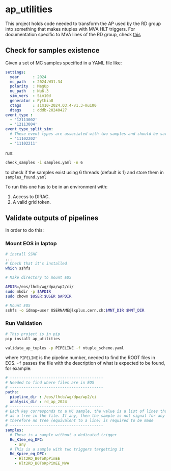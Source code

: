 # ap_utilities

This project holds code needed to transform the AP used by the RD group into something that makes ntuples with MVA HLT triggers.
For documentation specific to MVA lines of the RD group, check [this](doc/mva_lines.md)

## Check for samples existence 

Given a set of MC samples specified in a YAML file like:

```YAML
settings:
  year      : 2024
  mc_path   : 2024.W31.34
  polarity  : MagUp
  nu_path   : Nu6.3
  sim_vers  : Sim10d
  generator : Pythia8
  ctags     : sim10-2024.Q3.4-v1.3-mu100
  dtags     : dddb-20240427
event_type :
  - '12113002'
  - '12113004'
event_type_split_sim:
  # These event types are associated with two samples and should be saved twice in the text file
  - '11102202'
  - '11102211'
```

run:

```bash
check_samples -i samples.yaml -n 6
```

to check if the samples exist using 6 threads (default is 1)  and store them in `samples_found.yaml`

To run this one has to be in an environment with:

1. Access to DIRAC.
1. A valid grid token.

## Validate outputs of pipelines

In order to do this:

### Mount EOS in laptop

```bash
# install SSHF
...
# Check that it's installed
which sshfs

# Make directory to mount EOS

APDIR=/eos/lhcb/wg/dpa/wp2/ci/
sudo mkdir -p $APDIR
sudo chown $USER:$USER $APDIR 

# Mount EOS
sshfs -o idmap=user USERNAME@lxplus.cern.ch:$MNT_DIR $MNT_DIR
```

### Run Validation

```bash
# This project is in pip
pip install ap_utilities

validata_ap_tuples -p PIPELINE -f ntuple_scheme.yaml
```

where `PIPELINE` is the pipeline number, needed to find the ROOT files in EOS. `-f` passes the file with the
description of what is expected to be found, for example:

```yaml
# -----------------------------------------
# Needed to find where files are in EOS
# -----------------------------------------
paths:
  pipeline_dir : /eos/lhcb/wg/dpa/wp2/ci
  analysis_dir : rd_ap_2024
# -----------------------------------------
# Each key corresponds to a MC sample, the value is a list of lines that must be found
# as a tree in the file. If any, then the sample is not signal for any of the HLT2 lines
# therefore no tree (equivalent to a line) is required to be made
# -----------------------------------------
samples:
  # These is a sample without a dedicated trigger
  Bu_K1ee_eq_DPC:
    - any 
  # This is a sample with two triggers targetting it
  Bd_Kpiee_eq_DPC:
    - Hlt2RD_B0ToKpPimEE
    - Hlt2RD_B0ToKpPimEE_MVA
```

